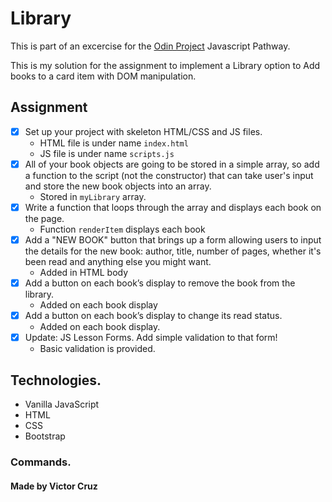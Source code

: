 # Library

This is part of an excercise for the [Odin Project](https://www.theodinproject.com/) Javascript Pathway.

This is my solution for the assignment to implement a Library option to Add books to a card item with DOM manipulation.

## Assignment

* [x] Set up your project with skeleton HTML/CSS and JS files.
    * HTML file is under name `index.html`
    * JS file is under name `scripts.js`
* [x] All of your book objects are going to be stored in a simple array, so add a function to the script (not the constructor) that can take user's input and store the new book objects into an array.
    * Stored in `myLibrary` array. 
* [x] Write a function that loops through the array and displays each book on the page.
    * Function `renderItem` displays each book
* [x] Add a "NEW BOOK" button that brings up a form allowing users to input the details for the new book: author, title, number of pages, whether it's been read and anything else you might want.
    * Added in HTML body
* [x] Add a button on each book’s display to remove the book from the library.
    * Added on each book display
* [x] Add a button on each book’s display to change its read status.
    * Added on each book display.
* [x] Update: JS Lesson Forms. Add simple validation to that form!
    * Basic validation is provided.

## Technologies.

* Vanilla JavaScript
* HTML
* CSS
* Bootstrap

### Commands.


#### Made by Victor Cruz
